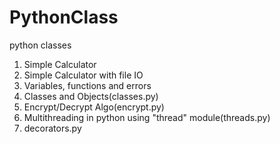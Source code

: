 # PythonClass
python classes

1. Simple Calculator
2. Simple Calculator with file IO
3. Variables, functions and errors
4. Classes and Objects(classes.py)
5. Encrypt/Decrypt Algo(encrypt.py)
6. Multithreading in python using "thread" module(threads.py)
7. decorators.py